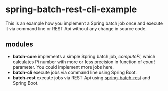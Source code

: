 # spring-batch-rest-cli-example

This is an example how you implement a Spring batch job once and execute it via command line or REST Api without any change in source code.

## modules

 * **batch-core** implements a simple Spring batch job, *computePi*, which calculates Pi number with more or less precision in function of *count* parameter. You could implement more jobs here.
 * **batch-cli** execute jobs via command line using Spring Boot.
 * **batch-rest** execute jobs via REST Api using [spring-batch-rest](https://github.com/chrisgleissner/spring-batch-rest) and Spring Boot.
